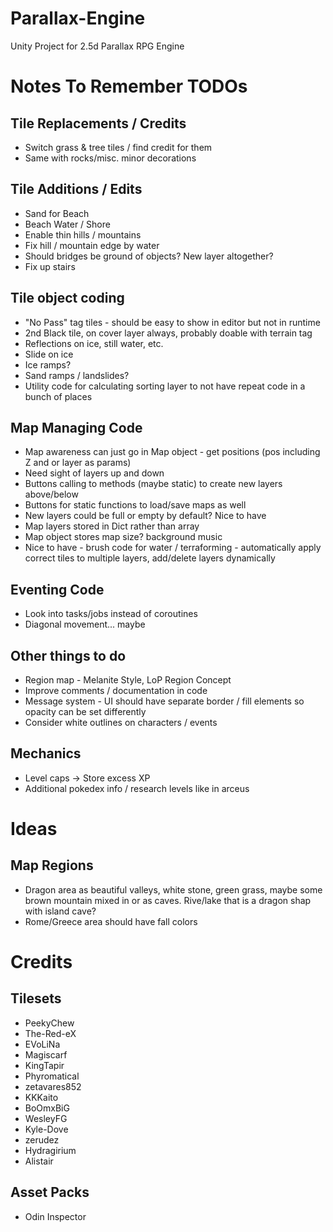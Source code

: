 # Parallax-Engine
Unity Project for 2.5d Parallax RPG Engine



# Notes To Remember TODOs
## Tile Replacements / Credits
* Switch grass & tree tiles / find credit for them
* Same with rocks/misc. minor decorations

## Tile Additions / Edits
* Sand for Beach
* Beach Water / Shore
* Enable thin hills / mountains
* Fix hill / mountain edge by water
* Should bridges be ground of objects? New layer altogether?
* Fix up stairs

## Tile object coding
* "No Pass" tag tiles - should be easy to show in editor but not in runtime
* 2nd Black tile, on cover layer always, probably doable with terrain tag
* Reflections on ice, still water, etc.
* Slide on ice
* Ice ramps?
* Sand ramps / landslides?
* Utility code for calculating sorting layer to not have repeat code in a bunch of places

## Map Managing Code
* Map awareness can just go in Map object - get positions (pos including Z and or layer as params)
* Need sight of layers up and down
* Buttons calling to methods (maybe static) to create new layers above/below
* Buttons for static functions to load/save maps as well
* New layers could be full or empty by default? Nice to have
* Map layers stored in Dict rather than array
* Map object stores map size? background music
* Nice to have - brush code for water / terraforming - automatically apply correct tiles to multiple layers, add/delete layers dynamically

## Eventing Code
* Look into tasks/jobs instead of coroutines
* Diagonal movement... maybe

## Other things to do
* Region map - Melanite Style, LoP Region Concept
* Improve comments / documentation in code
* Message system - UI should have separate border / fill elements so opacity can be set differently
* Consider white outlines on characters / events

## Mechanics
* Level caps -> Store excess XP
* Additional pokedex info / research levels like in arceus



# Ideas
## Map Regions
* Dragon area as beautiful valleys, white stone, green grass, maybe some brown mountain mixed in or as caves. Rive/lake that is a dragon shap with island cave?
* Rome/Greece area should have fall colors



# Credits
## Tilesets
* PeekyChew
* The-Red-eX
* EVoLiNa
* Magiscarf
* KingTapir
* Phyromatical
* zetavares852
* KKKaito
* BoOmxBiG
* WesleyFG
* Kyle-Dove
* zerudez
* Hydragirium
* Alistair

## Asset Packs
* Odin Inspector